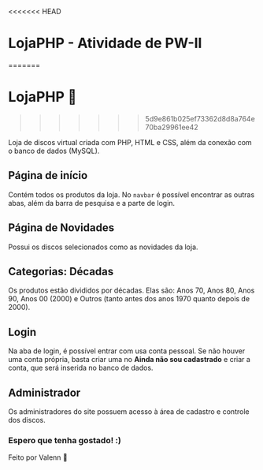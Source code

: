 <<<<<<< HEAD
# LojaPHP - Atividade de PW-II
=======
# LojaPHP 💽
>>>>>>> 5d9e861b025ef73362d8d8a764e70ba29961ee42

Loja de discos virtual criada com PHP, HTML e CSS, além da conexão com o banco de dados (MySQL).

## Página de início

Contém todos os produtos da loja. No `navbar` é possível encontrar as outras abas, além da barra de pesquisa e a parte de login.

## Página de Novidades
Possui os discos selecionados como as novidades da loja.

## Categorias: Décadas

Os produtos estão divididos por décadas. Elas são: Anos 70, Anos 80, Anos 90, Anos 00 (2000) e Outros (tanto antes dos anos 1970 quanto depois de 2000).

## Login
Na aba de login, é possível entrar com usa conta pessoal. Se não houver uma conta própria, basta criar uma no **Ainda não sou cadastrado** e criar a conta, que será inserida no banco de dados.

## Administrador
Os administradores do site possuem acesso à área de cadastro e controle dos discos.


### Espero que tenha gostado! :)
Feito por Valenn 💛
